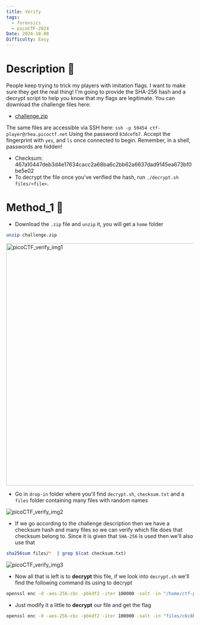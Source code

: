 ```yaml
---
title: Verify
tags:
  - forensics
  - picoCTF-2024
Date: 2024-10-08
Difficulty: Easy
---
```

# Description 📄

People keep trying to trick my players with imitation flags. I want to make sure they get the real thing! I'm going to provide the SHA-256 hash and a decrypt script to help you know that my flags are legitimate. You can download the challenge files here:

- [challenge.zip](https://artifacts.picoctf.net/c_rhea/10/challenge.zip)

The same files are accessible via SSH here: `ssh -p 59454 ctf-player@rhea.picoctf.net` Using the password `83dcefb7`. Accept the fingerprint with `yes`, and `ls` once connected to begin. Remember, in a shell, passwords are hidden!

- Checksum: 467a10447deb3d4e17634cacc2a68ba6c2bb62a6637dad9145ea673bf0be5e02
- To decrypt the file once you've verified the hash, run `./decrypt.sh files/<file>`.

# Method_1 🧪

- Download the `.zip` file and `unzip` it, you will get a `home` folder

```bash
unzip challenge.zip
```

<img src="https://i.imgur.com/ZPZcjU7.png" alt="picoCTF_verify_img1" title="picoCTF_verify_img1" width=650/>

- Go in `drop-in` folder where you'll find `decrypt.sh`, `checksum.txt` and a `files` folder containing many files with random names

![picoCTF_verify_img2](https://i.imgur.com/NQVI9Ce.png)

- If we go according to the challenge description then we have a checksum hash and many files so we can verify which file does that checksum belong to. Since it is given that `SHA-256` is used then we'll also use that

```bash
sha256sum files/*  | grep $(cat checksum.txt)
```

![picoCTF_verify_img3](https://imgur.com/LLtpNII.png)

- Now all that is left is to **decrypt** this file, if we look into `decrypt.sh` we'll find the following command its using to decrypt

```bash
openssl enc -d -aes-256-cbc -pbkdf2 -iter 100000 -salt -in "/home/ctf-player/drop-in/$file_name" -k picoCTF
```

- Just modify it a little to **decrypt** our file and get the flag

```bash
openssl enc -d -aes-256-cbc -pbkdf2 -iter 100000 -salt -in "files/c6c8b911" -k picoCTF
```